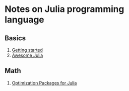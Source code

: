 # Notes on Julia programming language

## Basics

1. [Getting started](https://docs.julialang.org/en/stable/index.html)
1. [Awesome Julia](https://github.com/svaksha/Julia.jl)

## Math

1. [Optimization Packages for Julia](https://www.youtube.com/watch?v=VwZvUvXX-vY)